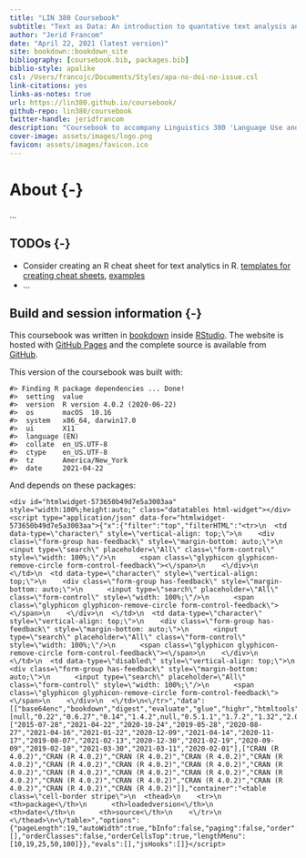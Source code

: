 ```yaml
--- 
title: "LIN 380 Coursebook"
subtitle: "Text as Data: An introduction to quantative text analysis and reproducible research with R"
author: "Jerid Francom"
date: "April 22, 2021 (latest version)"
site: bookdown::bookdown_site
bibliography: [coursebook.bib, packages.bib]
biblio-style: apalike
csl: /Users/francojc/Documents/Styles/apa-no-doi-no-issue.csl
link-citations: yes
links-as-notes: true
url: https://lin380.github.io/coursebook/
github-repo: lin380/coursebook
twitter-handle: jeridfrancom
description: "Coursebook to accompany Linguistics 380 'Language Use and Technology'"
cover-image: assets/images/logo.png
favicon: assets/images/favicon.ico
---
```


# About {-}





...

## TODOs {-}

- Consider creating an R cheat sheet for text analytics in R. [templates for creating cheat sheets](https://www.rstudio.com/resources/cheatsheets/how-to-contribute-a-cheatsheet/), [examples](https://www.rstudio.com/resources/cheatsheets/)
- ...

## Build and session information {-}

This coursebook was written in [bookdown](http://bookdown.org/) inside [RStudio](http://www.rstudio.com/ide/). The website is hosted with [GitHub Pages](https://pages.github.com/) and the complete source is available from [GitHub](https://github.com/francojc).

<!-- and automatically updated after every commit by [Travis-CI](https://travis-ci.org).  -->


This version of the coursebook was built with:


```
#> Finding R package dependencies ... Done!
#>  setting  value                       
#>  version  R version 4.0.2 (2020-06-22)
#>  os       macOS  10.16                
#>  system   x86_64, darwin17.0          
#>  ui       X11                         
#>  language (EN)                        
#>  collate  en_US.UTF-8                 
#>  ctype    en_US.UTF-8                 
#>  tz       America/New_York            
#>  date     2021-04-22
```

And depends on these packages:


```{=html}
<div id="htmlwidget-573650b49d7e5a3003aa" style="width:100%;height:auto;" class="datatables html-widget"></div>
<script type="application/json" data-for="htmlwidget-573650b49d7e5a3003aa">{"x":{"filter":"top","filterHTML":"<tr>\n  <td data-type=\"character\" style=\"vertical-align: top;\">\n    <div class=\"form-group has-feedback\" style=\"margin-bottom: auto;\">\n      <input type=\"search\" placeholder=\"All\" class=\"form-control\" style=\"width: 100%;\"/>\n      <span class=\"glyphicon glyphicon-remove-circle form-control-feedback\"><\/span>\n    <\/div>\n  <\/td>\n  <td data-type=\"character\" style=\"vertical-align: top;\">\n    <div class=\"form-group has-feedback\" style=\"margin-bottom: auto;\">\n      <input type=\"search\" placeholder=\"All\" class=\"form-control\" style=\"width: 100%;\"/>\n      <span class=\"glyphicon glyphicon-remove-circle form-control-feedback\"><\/span>\n    <\/div>\n  <\/td>\n  <td data-type=\"character\" style=\"vertical-align: top;\">\n    <div class=\"form-group has-feedback\" style=\"margin-bottom: auto;\">\n      <input type=\"search\" placeholder=\"All\" class=\"form-control\" style=\"width: 100%;\"/>\n      <span class=\"glyphicon glyphicon-remove-circle form-control-feedback\"><\/span>\n    <\/div>\n  <\/td>\n  <td data-type=\"disabled\" style=\"vertical-align: top;\">\n    <div class=\"form-group has-feedback\" style=\"margin-bottom: auto;\">\n      <input type=\"search\" placeholder=\"All\" class=\"form-control\" style=\"width: 100%;\"/>\n      <span class=\"glyphicon glyphicon-remove-circle form-control-feedback\"><\/span>\n    <\/div>\n  <\/td>\n<\/tr>","data":[["base64enc","bookdown","digest","evaluate","glue","highr","htmltools","jsonlite","knitr","magrittr","markdown","mime","rlang","rmarkdown","stringi","stringr","tinytex","xfun","yaml"],[null,"0.22","0.6.27","0.14","1.4.2",null,"0.5.1.1","1.7.2","1.32","2.0.1",null,null,"0.4.10","2.7","1.5.3","1.4.0",null,"0.22","2.2.1"],["2015-07-28","2021-04-22","2020-10-24","2019-05-28","2020-08-27","2021-04-16","2021-01-22","2020-12-09","2021-04-14","2020-11-17","2019-08-07","2021-02-13","2020-12-30","2021-02-19","2020-09-09","2019-02-10","2021-03-30","2021-03-11","2020-02-01"],["CRAN (R 4.0.2)","CRAN (R 4.0.2)","CRAN (R 4.0.2)","CRAN (R 4.0.2)","CRAN (R 4.0.2)","CRAN (R 4.0.2)","CRAN (R 4.0.2)","CRAN (R 4.0.2)","CRAN (R 4.0.2)","CRAN (R 4.0.2)","CRAN (R 4.0.2)","CRAN (R 4.0.2)","CRAN (R 4.0.2)","CRAN (R 4.0.2)","CRAN (R 4.0.2)","CRAN (R 4.0.2)","CRAN (R 4.0.2)","CRAN (R 4.0.2)","CRAN (R 4.0.2)"]],"container":"<table class=\"cell-border stripe\">\n  <thead>\n    <tr>\n      <th>package<\/th>\n      <th>loadedversion<\/th>\n      <th>date<\/th>\n      <th>source<\/th>\n    <\/tr>\n  <\/thead>\n<\/table>","options":{"pageLength":19,"autoWidth":true,"bInfo":false,"paging":false,"order":[],"orderClasses":false,"orderCellsTop":true,"lengthMenu":[10,19,25,50,100]}},"evals":[],"jsHooks":[]}</script>
```




